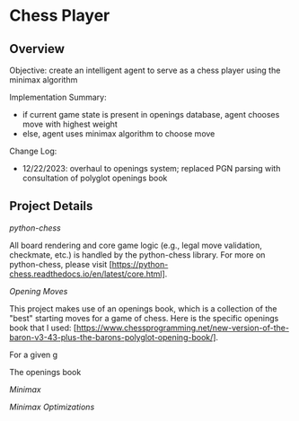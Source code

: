 # Chess Player

## Overview

Objective: create an intelligent agent to serve as a chess player using the minimax algorithm 

Implementation Summary: 
- if current game state is present in openings database, agent chooses move with highest weight
- else, agent uses minimax algorithm to choose move

Change Log: 
- 12/22/2023: overhaul to openings system; replaced PGN parsing with consultation of polyglot openings book

## Project Details

_python-chess_

All board rendering and core game logic (e.g., legal move validation, checkmate, etc.) is handled by the python-chess library. For more on python-chess, please visit [https://python-chess.readthedocs.io/en/latest/core.html]. 

_Opening Moves_

This project makes use of an openings book, which is a collection of the "best" starting moves for a game of chess. Here is the specific openings book that I used: [https://www.chessprogramming.net/new-version-of-the-baron-v3-43-plus-the-barons-polyglot-opening-book/]. 

For a given g

The openings book 

_Minimax_

_Minimax Optimizations_ 


